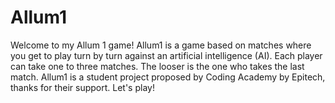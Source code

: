 # Allum1
Welcome to my Allum 1 game!
Allum1 is a game based on matches where you get to play turn by turn against an artificial intelligence (AI).
Each player can take one to three matches. The looser is the one who takes the last match.
Allum1 is a student project proposed by Coding Academy by Epitech, thanks for their support.
Let's play!
